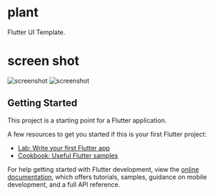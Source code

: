 # plant

Flutter UI Template.

# screen shot
![screenshot](https://user-images.githubusercontent.com/131420470/233901960-92dbf1ab-8b8d-4828-8375-e00ed886a001.png)
![screenshot](https://user-images.githubusercontent.com/131420470/233901985-043b8175-663d-4552-a4e1-9a34c835300d.png)

## Getting Started

This project is a starting point for a Flutter application.

A few resources to get you started if this is your first Flutter project:

- [Lab: Write your first Flutter app](https://docs.flutter.dev/get-started/codelab)
- [Cookbook: Useful Flutter samples](https://docs.flutter.dev/cookbook)

For help getting started with Flutter development, view the
[online documentation](https://docs.flutter.dev/), which offers tutorials,
samples, guidance on mobile development, and a full API reference.
